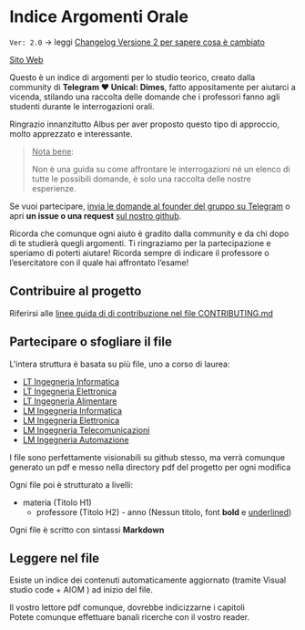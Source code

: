 # Indice Argomenti Orale

`Ver: 2.0` &rarr; leggi [Changelog Versione 2 per sapere cosa è cambiato](CHANGELOG_VERSIONE2.md)

[Sito Web](https://unicallovetelegram.github.io/IndiceArgomentiOrale/)

Questo è un indice di argomenti per lo studio teorico, creato dalla community di **Telegram ❤️ Unical: Dimes**, fatto appositamente per aiutarci a vicenda, stilando una raccolta delle domande che i professori fanno agli studenti durante le interrogazioni orali.

Ringrazio innanzitutto Albus per aver proposto questo tipo di
approccio, molto apprezzato e interessante.

>  <u>Nota bene</u>:
>
>  Non è una guida su come affrontare le interrogazioni né un elenco di tutte le possibili domande, è solo una raccolta delle nostre esperienze. 

Se vuoi partecipare, <u>invia le domande al founder del gruppo su Telegram</u> o apri **un issue o una request** [sul nostro github](https://github.com/UnicalLoveTelegram/IndiceArgomentiOrale). 

Ricorda che comunque ogni aiuto è gradito dalla community e da chi dopo di te studierà quegli argomenti. Ti ringraziamo per la partecipazione e speriamo di poterti aiutare! 
Ricorda sempre di indicare il professore o l’esercitatore con il quale hai affrontato l’esame!

## Contribuire al progetto

Riferirsi alle [linee guida di di contribuzione nel file CONTRIBUTING.md](./CONTRIBUTING.md)

## Partecipare o sfogliare il file

L'intera struttura è basata su più file, uno a corso di laurea:

- [LT Ingegneria Informatica](https://github.com/UnicalLoveTelegram/IndiceArgomentiOrale/blob/main/docs/laurea-triennale/ingegneria-informatica.md)
- [LT Ingegneria Elettronica](https://github.com/UnicalLoveTelegram/IndiceArgomentiOrale/blob/main/docs/laurea-triennale/ingegneria-elettronica.md)
- [LT Ingegneria Alimentare](https://github.com/UnicalLoveTelegram/IndiceArgomentiOrale/blob/main/docs/laurea-triennale/ingegneria-alimentare.md)
- [LM Ingegneria Informatica](https://github.com/UnicalLoveTelegram/IndiceArgomentiOrale/blob/main/docs/laurea-magistrale/ingegneria-informatica.md)
- [LM Ingegneria Elettronica](https://github.com/UnicalLoveTelegram/IndiceArgomentiOrale/blob/main/docs/laurea-magistrale/ingegneria-elettronica.md)
- [LM Ingegneria Telecomunicazioni](https://github.com/UnicalLoveTelegram/IndiceArgomentiOrale/blob/main/docs/laurea-magistrale/ingegneria-telecomunicazioni.md)
- [LM Ingegneria Automazione](https://github.com/UnicalLoveTelegram/IndiceArgomentiOrale/blob/main/docs/laurea-magistrale/ingegneria-automazione.md)

I file sono perfettamente visionabili su github stesso, ma verrà comunque generato un pdf e messo nella directory pdf del progetto per ogni modifica

Ogni file poi è strutturato a livelli:

- materia (Titolo H1)
  - professore (Titolo H2)
        - anno (Nessun titolo, font **bold** e <u>underlined</u>)

Ogni file è scritto con sintassi **Markdown**

## Leggere nel file

Esiste un indice dei contenuti automaticamente aggiornato (tramite Visual studio code + AIOM ) ad inizio del file.  

Il vostro lettore pdf comunque, dovrebbe indicizzarne i capitoli  
Potete comunque effettuare banali ricerche con il vostro reader.
